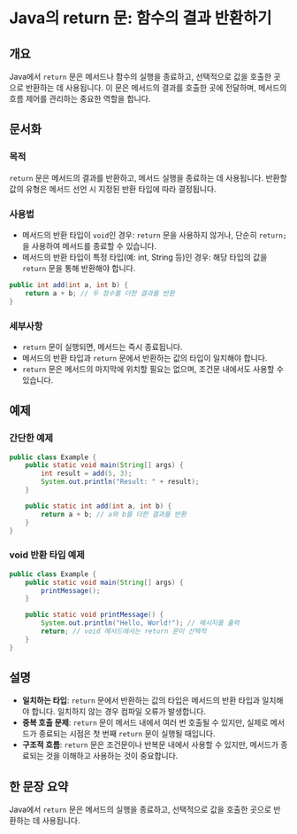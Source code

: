 <!--
Meta Description: # Java의 return 문: 함수의 결과 반환하기 ## 개요 Java에서 `return` 문은 메서드나 함수의 실행을 종료하고, 선택적으로 값을 호출한 곳으로 반환하는 데 사용됩니다. 이 문은 메서드의 결과를 호출한 곳에 전달하며, 메서드의 흐름 제어를 관리하는 중...
Meta Keywords: return, 메서드의, int, public, void
-->

# Java의 return 문: 함수의 결과 반환하기

## 개요
Java에서 `return` 문은 메서드나 함수의 실행을 종료하고, 선택적으로 값을 호출한 곳으로 반환하는 데 사용됩니다. 이 문은 메서드의 결과를 호출한 곳에 전달하며, 메서드의 흐름 제어를 관리하는 중요한 역할을 합니다.

## 문서화

### 목적
`return` 문은 메서드의 결과를 반환하고, 메서드 실행을 종료하는 데 사용됩니다. 반환할 값의 유형은 메서드 선언 시 지정된 반환 타입에 따라 결정됩니다.

### 사용법
- 메서드의 반환 타입이 `void`인 경우: `return` 문을 사용하지 않거나, 단순히 `return;`을 사용하여 메서드를 종료할 수 있습니다.
- 메서드의 반환 타입이 특정 타입(예: int, String 등)인 경우: 해당 타입의 값을 `return` 문을 통해 반환해야 합니다.

```java
public int add(int a, int b) {
    return a + b; // 두 정수를 더한 결과를 반환
}
```

### 세부사항
- `return` 문이 실행되면, 메서드는 즉시 종료됩니다.
- 메서드의 반환 타입과 `return` 문에서 반환하는 값의 타입이 일치해야 합니다.
- `return` 문은 메서드의 마지막에 위치할 필요는 없으며, 조건문 내에서도 사용할 수 있습니다.

## 예제

### 간단한 예제
```java
public class Example {
    public static void main(String[] args) {
        int result = add(5, 3);
        System.out.println("Result: " + result);
    }

    public static int add(int a, int b) {
        return a + b; // a와 b를 더한 결과를 반환
    }
}
```

### void 반환 타입 예제
```java
public class Example {
    public static void main(String[] args) {
        printMessage();
    }

    public static void printMessage() {
        System.out.println("Hello, World!"); // 메시지를 출력
        return; // void 메서드에서는 return 문이 선택적
    }
}
```

## 설명
- **일치하는 타입**: `return` 문에서 반환하는 값의 타입은 메서드의 반환 타입과 일치해야 합니다. 일치하지 않는 경우 컴파일 오류가 발생합니다.
- **중복 호출 문제**: `return` 문이 메서드 내에서 여러 번 호출될 수 있지만, 실제로 메서드가 종료되는 시점은 첫 번째 `return` 문이 실행될 때입니다.
- **구조적 흐름**: `return` 문은 조건문이나 반복문 내에서 사용할 수 있지만, 메서드가 종료되는 것을 이해하고 사용하는 것이 중요합니다.

## 한 문장 요약
Java에서 `return` 문은 메서드의 실행을 종료하고, 선택적으로 값을 호출한 곳으로 반환하는 데 사용됩니다.